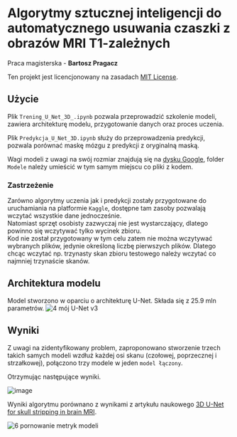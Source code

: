 # Algorytmy sztucznej inteligencji do automatycznego usuwania czaszki z obrazów MRI T1-zależnych
Praca magisterska - **Bartosz Pragacz**

Ten projekt jest licencjonowany na zasadach [MIT License](https://github.com/Bartek46/Praca_magisterska/blob/main/LICENSE).

## Użycie
Plik `Trening_U_Net_3D_.ipynb` pozwala przeprowadzić szkolenie modeli, zawiera architekturę modelu, przygotowanie danych oraz proces uczenia.

Plik `Predykcja_U_Net_3D.ipynb` służy do przeprowadzenia predykcji, pozwala porównać maskę mózgu z predykcji z oryginalną maską.

Wagi modeli z uwagi na swój rozmiar znajdują się na [dysku Google](https://drive.google.com/drive/folders/1MXlrCcy5mtmkSDpyKm77uWePz4GvoqGH?usp=sharing), folder `Modele` należy umieścić w tym samym miejscu co pliki z kodem.

### Zastrzeżenie
Zarówno algorytmy uczenia jak i predykcji zostały przygotowane do uruchamiania na platformie `Kaggle`, dostępne tam zasoby pozwalają wczytać wszystkie dane jednocześnie.\
Natomiast sprzęt osobisty zazwyczaj nie jest wystarczający, dlatego powinno się wczytywać tylko wycinek zbioru.\
Kod nie został przygotowany w tym celu zatem nie można wczytywać wybranych plików, jedynie określoną liczbę pierwszych plików. Dlatego chcąc wczytać np. trzynasty skan zbioru testowego należy wczytać co najmniej trzynaście skanów. 

## Architektura modelu
Model stworzono w oparciu o architekturę  U-Net. Składa się z 25.9 mln parametrów. 
![4  mój U-Net v3](https://github.com/user-attachments/assets/022db2d4-bccb-43a5-98e7-98e62221f498)



## Wyniki
Z uwagi na zidentyfikowany problem, zaproponowano stworzenie trzech takich samych modeli wzdłuż każdej osi skanu (czołowej, poprzecznej i strzałkowej), połączono trzy modele w jeden `model łączony`.

Otrzymując następujące wyniki.

![image](https://github.com/user-attachments/assets/d4d21477-2793-4961-a49c-a6eaa2dce643)

Wyniki algorytmu porównano z wynikami z artykułu naukowego [3D U-Net for skull stripping in brain MRI](https://www.researchgate.net/publication/331017012_3D_U-Net_for_skull_stripping_in_brain_MRI).

![6  pornowanie metryk modeli](https://github.com/user-attachments/assets/b1f27bf9-e1e2-486a-8f1e-d513fe6a6580)
